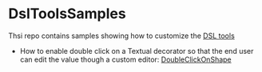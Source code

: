 # DslToolsSamples
Thsi repo contains samples showing how to customize the [DSL tools](https://msdn.microsoft.com/en-us/library/bb126327.aspx)
- How to enable double click on a Textual decorator so that the end user can edit the value though a custom editor: [DoubleClickOnShape](https://github.com/jmprieur/DslToolsSamples/tree/master/DoubleClickOnShape)
